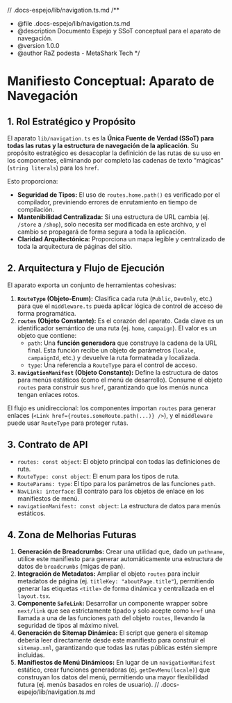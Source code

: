 // .docs-espejo/lib/navigation.ts.md
/\*\*

- @file .docs-espejo/lib/navigation.ts.md
- @description Documento Espejo y SSoT conceptual para el aparato de navegación.
- @version 1.0.0
- @author RaZ podesta - MetaShark Tech
  \*/

# Manifiesto Conceptual: Aparato de Navegación

## 1. Rol Estratégico y Propósito

El aparato `lib/navigation.ts` es la **Única Fuente de Verdad (SSoT) para todas las rutas y la estructura de navegación de la aplicación**. Su propósito estratégico es desacoplar la definición de las rutas de su uso en los componentes, eliminando por completo las cadenas de texto "mágicas" (`string literals`) para los `href`.

Esto proporciona:

- **Seguridad de Tipos:** El uso de `routes.home.path()` es verificado por el compilador, previniendo errores de enrutamiento en tiempo de compilación.
- **Mantenibilidad Centralizada:** Si una estructura de URL cambia (ej. `/store` a `/shop`), solo necesita ser modificada en este archivo, y el cambio se propagará de forma segura a toda la aplicación.
- **Claridad Arquitectónica:** Proporciona un mapa legible y centralizado de toda la arquitectura de páginas del sitio.

## 2. Arquitectura y Flujo de Ejecución

El aparato exporta un conjunto de herramientas cohesivas:

1.  **`RouteType` (Objeto-Enum):** Clasifica cada ruta (`Public`, `DevOnly`, etc.) para que el `middleware.ts` pueda aplicar lógica de control de acceso de forma programática.
2.  **`routes` (Objeto Constante):** Es el corazón del aparato. Cada clave es un identificador semántico de una ruta (ej. `home`, `campaign`). El valor es un objeto que contiene:
    - `path`: Una **función generadora** que construye la cadena de la URL final. Esta función recibe un objeto de parámetros (`locale`, `campaignId`, etc.) y devuelve la ruta formateada y localizada.
    - `type`: Una referencia a `RouteType` para el control de acceso.
3.  **`navigationManifest` (Objeto Constante):** Define la estructura de datos para menús estáticos (como el menú de desarrollo). Consume el objeto `routes` para construir sus `href`, garantizando que los menús nunca tengan enlaces rotos.

El flujo es unidireccional: los componentes importan `routes` para generar enlaces (`<Link href={routes.someRoute.path(...)} />`), y el `middleware` puede usar `RouteType` para proteger rutas.

## 3. Contrato de API

- `routes: const object`: El objeto principal con todas las definiciones de ruta.
- `RouteType: const object`: El enum para los tipos de ruta.
- `RouteParams: type`: El tipo para los parámetros de las funciones `path`.
- `NavLink: interface`: El contrato para los objetos de enlace en los manifiestos de menú.
- `navigationManifest: const object`: La estructura de datos para menús estáticos.

## 4. Zona de Melhorias Futuras

1.  **Generación de Breadcrumbs:** Crear una utilidad que, dado un `pathname`, utilice este manifiesto para generar automáticamente una estructura de datos de `breadcrumbs` (migas de pan).
2.  **Integración de Metadatos:** Ampliar el objeto `routes` para incluir metadatos de página (ej. `titleKey: "aboutPage.title"`), permitiendo generar las etiquetas `<title>` de forma dinámica y centralizada en el `layout.tsx`.
3.  **Componente `SafeLink`:** Desarrollar un componente wrapper sobre `next/link` que sea estrictamente tipado y solo acepte como `href` una llamada a una de las funciones `path` del objeto `routes`, llevando la seguridad de tipos al máximo nivel.
4.  **Generación de Sitemap Dinámica:** El script que genera el sitemap debería leer directamente desde este manifiesto para construir el `sitemap.xml`, garantizando que todas las rutas públicas estén siempre incluidas.
5.  **Manifiestos de Menú Dinámicos:** En lugar de un `navigationManifest` estático, crear funciones generadoras (ej. `getDevMenu(locale)`) que construyan los datos del menú, permitiendo una mayor flexibilidad futura (ej. menús basados en roles de usuario).
    // .docs-espejo/lib/navigation.ts.md
